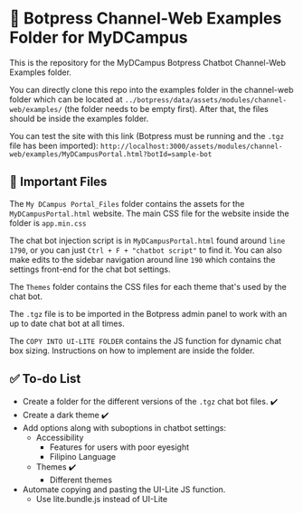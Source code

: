 # 🤖 Botpress Channel-Web Examples Folder for MyDCampus
This is the repository for the MyDCampus Botpress Chatbot Channel-Web Examples folder.

You can directly clone this repo into the examples folder in the channel-web folder which can be located at `../botpress/data/assets/modules/channel-web/examples/` (the folder  needs to be empty first). After that, the files should be inside the examples folder.

You can test the site with this link (Botpress must be running and the `.tgz` file has been imported): `http://localhost:3000/assets/modules/channel-web/examples/MyDCampusPortal.html?botId=sample-bot`

## 📁 Important Files
The `My DCampus Portal_Files` folder contains the assets for the `MyDCampusPortal.html` website. The main CSS file for the website inside the folder is `app.min.css`

The chat bot injection script is in `MyDCampusPortal.html` found around `line 1790`, or you can just `Ctrl + F + "chatbot script"` to find it. You can also make edits to the sidebar navigation around line `190` which contains the settings front-end for the chat bot settings.

The `Themes` folder contains the CSS files for each theme that's used by the chat bot.

The `.tgz` file is to be imported in the Botpress admin panel to work with an up to date chat bot at all times.

The `COPY INTO UI-LITE FOLDER` contains the JS function for dynamic chat box sizing. Instructions on how to implement are inside the folder.


## ✅ To-do List
- Create a folder for the different versions of the `.tgz` chat bot files. ✔️
- Create a dark theme ✔️
- Add options along with suboptions in chatbot settings:
	- Accessibility 
		- Features for users with poor eyesight
		- Filipino Language
	- Themes ✔️
		- Different themes 
- Automate copying and pasting the UI-Lite JS function.
	- Use lite.bundle.js instead of UI-Lite
